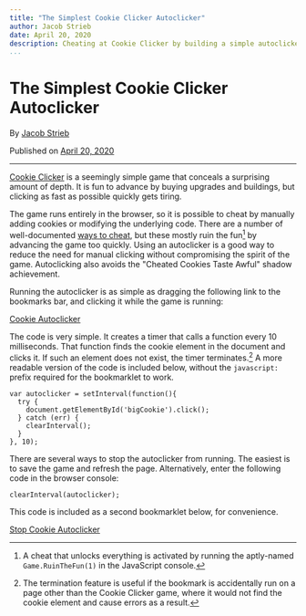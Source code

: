 ```yaml
---
title: "The Simplest Cookie Clicker Autoclicker"
author: Jacob Strieb
date: April 20, 2020
description: Cheating at Cookie Clicker by building a simple autoclicker for that runs as a bookmarklet
...
```



# The Simplest Cookie Clicker Autoclicker

By [Jacob Strieb](https://jstrieb.github.io)

Published on [April 20, 2020](/posts/auto-cookie/)

---


[Cookie Clicker](https://orteil.dashnet.org/cookieclicker/) is a seemingly
simple game that conceals a surprising amount of depth. It is fun to advance by
buying upgrades and buildings, but clicking as fast as possible quickly gets
tiring.

The game runs entirely in the browser, so it is possible to cheat by manually
adding cookies or modifying the underlying code. There are a number of
well-documented [ways to
cheat](https://cookieclicker.fandom.com/wiki/Cheating), but these mostly ruin
the fun[^1] by advancing the game too quickly. Using an autoclicker is a good
way to reduce the need for manual clicking without compromising the spirit of
the game. Autoclicking also avoids the "Cheated Cookies Taste Awful" shadow
achievement.

Running the autoclicker is as simple as dragging the following link to the
bookmarks bar, and clicking it while the game is running:

<div class="button-container"> <a class="button" href="javascript:var autoclicker = setInterval(function(){ try { document.getElementById('bigCookie').click(); } catch (err) { clearInterval(); } }, 10);">Cookie Autoclicker</a> </div>

The code is very simple. It creates a timer that calls a function every 10
milliseconds. That function finds the cookie element in the document and clicks
it. If such an element does not exist, the timer terminates.[^2] A more
readable version of the code is included below, without the `javascript:`
prefix required for the bookmarklet to work.

``` { .javascript }
var autoclicker = setInterval(function(){
  try {
    document.getElementById('bigCookie').click();
  } catch (err) {
    clearInterval();
  }
}, 10);
```

There are several ways to stop the autoclicker from running. The easiest is
to save the game and refresh the page. Alternatively, enter the following code
in the browser console:

``` { .javascript }
clearInterval(autoclicker);
```

This code is included as a second bookmarklet below, for convenience.

<div class="button-container"> <a class="button" href="javascript:clearInterval(autoclicker);">Stop Cookie Autoclicker</a> </div>



[^1]: A cheat that unlocks everything is activated by running the aptly-named
      `Game.RuinTheFun(1)` in the JavaScript console.

[^2]: The termination feature is useful if the bookmark is accidentally run on
      a page other than the Cookie Clicker game, where it would not find the
      cookie element and cause errors as a result.
